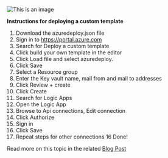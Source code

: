 ![This is an image](https://www.inthecloud247.com/wp-content/uploads/2022/01/Azure-Logic-Apps-GitHub01.png)

**Instructions for deploying a custom template**

1. Download the azuredeploy.json file
2. Sign in to https://portal.azure.com
3. Search for Deploy a custom template
4. Click build your own template in the editor
5. Click Load file and select azuredeploy.
6. Click Save
7. Select a Resource group
8. Enter the Key vault name, mail from and mail to addresses
9. Click Review + create
10. Click Create
11. Search for Logic Apps
12. Open the Logic App
13. Browse to Api connections, Edit connection
14. Click Authorize
15. Sign in
16. Click Save
15. Repeat steps for other connections
16 Done!

Read more on this topic in the related [Blog Post](https://www.inthecloud247.com/get-notified-on-expiring-azure-app-registration-client-secrets/)
